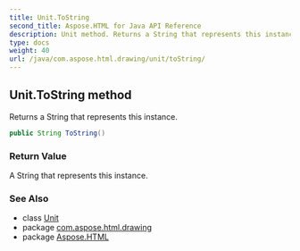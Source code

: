 ```yaml
---
title: Unit.ToString
second_title: Aspose.HTML for Java API Reference
description: Unit method. Returns a String that represents this instance
type: docs
weight: 40
url: /java/com.aspose.html.drawing/unit/toString/
---
```

## Unit.ToString method

Returns a String that represents this instance.

```java
public String ToString()
```

### Return Value

A String that represents this instance.

### See Also

* class [Unit](../)
* package [com.aspose.html.drawing](../../unit/)
* package [Aspose.HTML](../../../)
